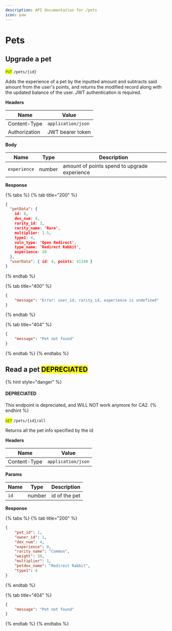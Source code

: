 ```yaml
---
description: API documentation for /pets
icon: paw
---
```


# Pets

## Upgrade a pet

<mark style="color:green;">`PUT`</mark> `/pets/{id}`

Adds the experience of a pet by the inputted amount and subtracts said amount from the user's points, and returns the modified record along with the updated balance of the user. JWT authentication is required.

**Headers**

| Name          | Value              |
| ------------- | ------------------ |
| Content-Type  | `application/json` |
| Authorization | JWT bearer token   |

**Body**

| Name         | Type   | Description                                  |
| ------------ | ------ | -------------------------------------------- |
| `experience` | number | amount of points spend to upgrade experience |

**Response**

{% tabs %}
{% tab title="200" %}
```json
{
  "petData": {
    id: 8,
    dex_num: 4,
    rarity_id: 3,
    rarity_name: 'Rare',
    multiplier: 1.5,
    type1: 4,
    vuln_type: 'Open Redirect',
    type_name: 'Redirect Rabbit',
    experience: 20
  },
  "userData": { id: 4, points: 41140 }
}
```
{% endtab %}

{% tab title="400" %}
```json
{
    "message": "Error: user_id, rarity_id, experience is undefined"
}
```
{% endtab %}

{% tab title="404" %}
```json
{
    "message": "Pet not found"
}
```
{% endtab %}
{% endtabs %}

## Read a pet <mark style="color:$danger;background-color:$danger;">DEPRECIATED</mark>&#x20;

{% hint style="danger" %}
#### DEPRECIATED

This endpoint is depreciated, and WILL NOT work anymore for CA2.&#x20;
{% endhint %}

<mark style="color:green;">`GET`</mark> `/pets/{id}/all`

Returns all the pet info specified by the id

**Headers**

| Name         | Value              |
| ------------ | ------------------ |
| Content-Type | `application/json` |

**Params**

| Name | Type   | Description   |
| ---- | ------ | ------------- |
| `id` | number | id of the pet |

**Response**

{% tabs %}
{% tab title="200" %}
```json
{
    "pet_id": 1,
    "owner_id": 1,
    "dex_num": 4,
    "experience": 0,
    "rarity_name": "Common",
    "weight": 50,
    "multiplier": 1,
    "petdex_name": "Redirect Rabbit",
    "type1": 4
}
```
{% endtab %}

{% tab title="404" %}
```json
{
    "message": "Pet not found"
}
```
{% endtab %}
{% endtabs %}
